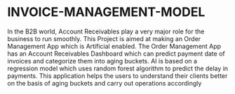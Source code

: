 # INVOICE-MANAGEMENT-MODEL
In the B2B world, Account Receivables play a very major role for the business to run smoothly. This Project is aimed at making an Order Management App which is Artificial enabled. The Order Management App has an Account Receivables Dashboard which can predict payment date of invoices and categorize them into aging buckets. AI is based on a regression model which uses random forest algorithm to predict the delay in payments. This application helps the users to understand their clients better on the basis of aging buckets and carry out operations accordingly
